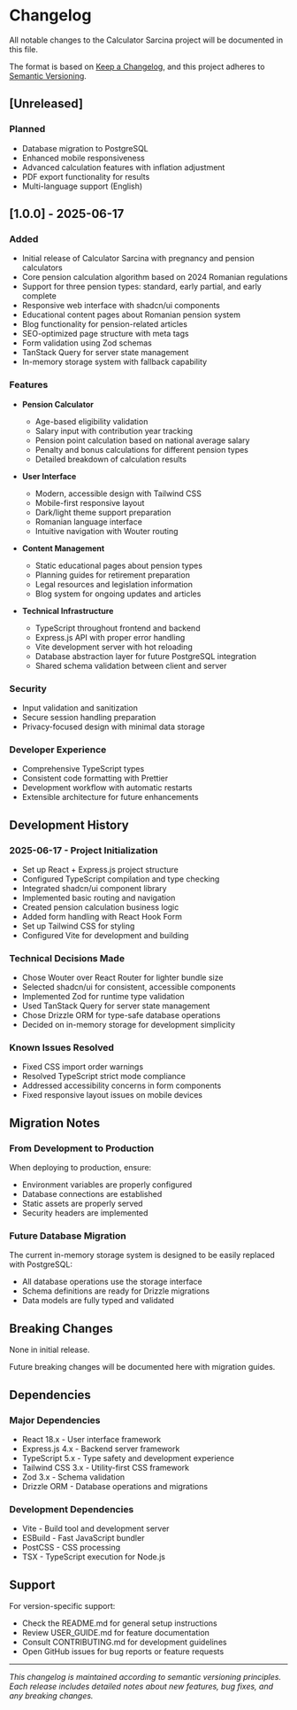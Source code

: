 # Changelog

All notable changes to the Calculator Sarcina project will be documented in this file.

The format is based on [Keep a Changelog](https://keepachangelog.com/en/1.0.0/),
and this project adheres to [Semantic Versioning](https://semver.org/spec/v2.0.0.html).

## [Unreleased]

### Planned
- Database migration to PostgreSQL
- Enhanced mobile responsiveness
- Advanced calculation features with inflation adjustment
- PDF export functionality for results
- Multi-language support (English)

## [1.0.0] - 2025-06-17

### Added
- Initial release of Calculator Sarcina with pregnancy and pension calculators
- Core pension calculation algorithm based on 2024 Romanian regulations
- Support for three pension types: standard, early partial, and early complete
- Responsive web interface with shadcn/ui components
- Educational content pages about Romanian pension system
- Blog functionality for pension-related articles
- SEO-optimized page structure with meta tags
- Form validation using Zod schemas
- TanStack Query for server state management
- In-memory storage system with fallback capability

### Features
- **Pension Calculator**
  - Age-based eligibility validation
  - Salary input with contribution year tracking
  - Pension point calculation based on national average salary
  - Penalty and bonus calculations for different pension types
  - Detailed breakdown of calculation results

- **User Interface**
  - Modern, accessible design with Tailwind CSS
  - Mobile-first responsive layout
  - Dark/light theme support preparation
  - Romanian language interface
  - Intuitive navigation with Wouter routing

- **Content Management**
  - Static educational pages about pension types
  - Planning guides for retirement preparation
  - Legal resources and legislation information
  - Blog system for ongoing updates and articles

- **Technical Infrastructure**
  - TypeScript throughout frontend and backend
  - Express.js API with proper error handling
  - Vite development server with hot reloading
  - Database abstraction layer for future PostgreSQL integration
  - Shared schema validation between client and server

### Security
- Input validation and sanitization
- Secure session handling preparation
- Privacy-focused design with minimal data storage

### Developer Experience
- Comprehensive TypeScript types
- Consistent code formatting with Prettier
- Development workflow with automatic restarts
- Extensible architecture for future enhancements

## Development History

### 2025-06-17 - Project Initialization
- Set up React + Express.js project structure
- Configured TypeScript compilation and type checking
- Integrated shadcn/ui component library
- Implemented basic routing and navigation
- Created pension calculation business logic
- Added form handling with React Hook Form
- Set up Tailwind CSS for styling
- Configured Vite for development and building

### Technical Decisions Made
- Chose Wouter over React Router for lighter bundle size
- Selected shadcn/ui for consistent, accessible components
- Implemented Zod for runtime type validation
- Used TanStack Query for server state management
- Chose Drizzle ORM for type-safe database operations
- Decided on in-memory storage for development simplicity

### Known Issues Resolved
- Fixed CSS import order warnings
- Resolved TypeScript strict mode compliance
- Addressed accessibility concerns in form components
- Fixed responsive layout issues on mobile devices

## Migration Notes

### From Development to Production
When deploying to production, ensure:
- Environment variables are properly configured
- Database connections are established
- Static assets are properly served
- Security headers are implemented

### Future Database Migration
The current in-memory storage system is designed to be easily replaced with PostgreSQL:
- All database operations use the storage interface
- Schema definitions are ready for Drizzle migrations
- Data models are fully typed and validated

## Breaking Changes

None in initial release.

Future breaking changes will be documented here with migration guides.

## Dependencies

### Major Dependencies
- React 18.x - User interface framework
- Express.js 4.x - Backend server framework
- TypeScript 5.x - Type safety and development experience
- Tailwind CSS 3.x - Utility-first CSS framework
- Zod 3.x - Schema validation
- Drizzle ORM - Database operations and migrations

### Development Dependencies
- Vite - Build tool and development server
- ESBuild - Fast JavaScript bundler
- PostCSS - CSS processing
- TSX - TypeScript execution for Node.js

## Support

For version-specific support:
- Check the README.md for general setup instructions
- Review USER_GUIDE.md for feature documentation
- Consult CONTRIBUTING.md for development guidelines
- Open GitHub issues for bug reports or feature requests

---

*This changelog is maintained according to semantic versioning principles. Each release includes detailed notes about new features, bug fixes, and any breaking changes.*
